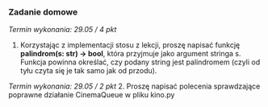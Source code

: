 ### Zadanie domowe

*Termin wykonania: 29.05 / 4 pkt*
1. Korzystając z implementacji stosu z lekcji, proszę napisać funkcję **palindrom(s: str) -> bool**, która przyjmuje jako argument stringa s. Funkcja powinna określać, czy podany string jest palindromem (czyli od tyłu czyta się je tak samo jak od przodu).

*Termin wykonania: 29.05 / 2 pkt*
2. Proszę napisać polecenia sprawdzające poprawne działanie CinemaQueue w pliku kino.py